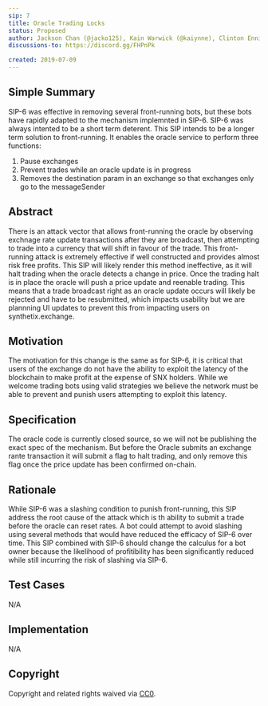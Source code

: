 ```yaml
---
sip: 7
title: Oracle Trading Locks
status: Proposed
author: Jackson Chan (@jacko125), Kain Warwick (@kaiynne), Clinton Ennis (@hav-noms)
discussions-to: https://discord.gg/FHPnPk

created: 2019-07-09
---
```


## Simple Summary
<!--"If you can't explain it simply, you don't understand it well enough." Provide a simplified and layman-accessible explanation of the SIP.-->
SIP-6 was effective in removing several front-running bots, but these bots have rapidly adapted to the mechanism implemnted in SIP-6. SIP-6 was always intented to be a short term deterent. This SIP intends to be a longer term solution to front-running. It enables the oracle service to perform three functions:
1. Pause exchanges
2. Prevent trades while an oracle update is in progress
3. Removes the destination param in an exchange so that exchanges only go to the messageSender

## Abstract
<!--A short (~200 word) description of the technical issue being addressed.-->
There is an attack vector that allows front-running the oracle by observing exchnage rate update transactions after they are broadcast, then attempting to trade into a currency that will shift in favour of the trade. This front-running attack is extremely effective if well constructed and provides almost risk free profits. This SIP will likely render this method ineffective, as it will halt trading when the oracle detects a change in price. Once the trading halt is in place the oracle will push a price update and reenable trading. This means that a trade broadcast right as an oracle update occurs will likely be rejected and have to be resubmitted, which impacts usability but we are plannning UI updates to prevent this from impacting users on synthetix.exchange.

## Motivation
<!--The motivation is critical for SIPs that want to change Synthetix. It should clearly explain why the existing protocol specification is inadequate to address the problem that the SIP solves. SIP submissions without sufficient motivation may be rejected outright.-->
The motivation for this change is the same as for SIP-6, it is critical that users of the exchange do not have the ability to exploit the latency of the blockchain to make profit at the expense of SNX holders. While we welcome trading bots using valid strategies we believe the network must be able to prevent and punish users attempting to exploit this latency.

## Specification
<!--The technical specification should describe the syntax and semantics of any new feature.-->
The oracle code is currently closed source, so we will not be publishing the exact spec of the mechanism. But before the Oracle submits an exchange rante transaction it will submit a flag to halt trading, and only remove this flag once the price update has been confirmed on-chain.

## Rationale
<!--The rationale fleshes out the specification by describing what motivated the design and why particular design decisions were made. It should describe alternate designs that were considered and related work, e.g. how the feature is supported in other languages. The rationale may also provide evidence of consensus within the community, and should discuss important objections or concerns raised during discussion.-->
While SIP-6 was a slashing condition to punish front-running, this SIP address the root cause of the attack which is th ability to submit a trade before the oracle can reset rates. A bot could attempt to avoid slashing using several methods that would have reduced the efficacy of SIP-6 over time. This SIP combined with SIP-6 should change the calculus for a bot owner because the likelihood of profitibility has been significantly reduced while still incurring the risk of slashing via SIP-6.

## Test Cases
<!--Test cases for an implementation are mandatory for SIPs but can be included with the implementation..-->
N/A

## Implementation
<!--The implementations must be completed before any SIP is given status "Implemented", but it need not be completed before the SIP is "Approved". While there is merit to the approach of reaching consensus on the specification and rationale before writing code, the principle of "rough consensus and running code" is still useful when it comes to resolving many discussions of API details.-->
N/A

## Copyright
Copyright and related rights waived via [CC0](https://creativecommons.org/publicdomain/zero/1.0/).
